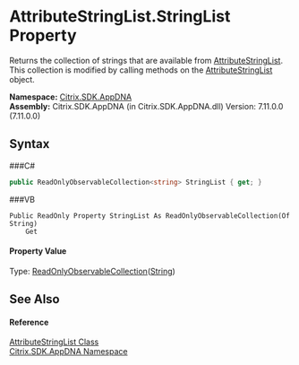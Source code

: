 # AttributeStringList.StringList Property 
 

Returns the collection of strings that are available from <a href="T_Citrix_SDK_AppDNA_AttributeStringList">AttributeStringList</a>. This collection is modified by calling methods on the <a href="T_Citrix_SDK_AppDNA_AttributeStringList">AttributeStringList</a> object.

**Namespace:**&nbsp;<a href="N_Citrix_SDK_AppDNA">Citrix.SDK.AppDNA</a><br />**Assembly:**&nbsp;Citrix.SDK.AppDNA (in Citrix.SDK.AppDNA.dll) Version: 7.11.0.0 (7.11.0.0)

## Syntax

###C#
```csharp
public ReadOnlyObservableCollection<string> StringList { get; }
```

###VB
```vbnet
Public ReadOnly Property StringList As ReadOnlyObservableCollection(Of String)
	Get
```


#### Property Value
Type: <a href="http://msdn2.microsoft.com/en-us/library/ms668620" target="_blank">ReadOnlyObservableCollection</a>(<a href="http://msdn2.microsoft.com/en-us/library/s1wwdcbf" target="_blank">String</a>)

## See Also


#### Reference
<a href="T_Citrix_SDK_AppDNA_AttributeStringList">AttributeStringList Class</a><br /><a href="N_Citrix_SDK_AppDNA">Citrix.SDK.AppDNA Namespace</a><br />